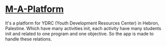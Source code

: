 # [M-A-Platform](https://m-a-platform.herokuapp.com/)

It's a platform for YDRC (Youth Development Resources Center) in Hebron, Palestine. Which have many activities init, each activity have many students init and related to one program and one objective. So the app is made to handle these relations.
